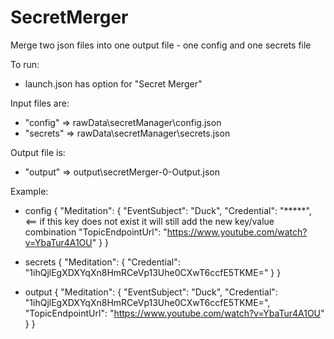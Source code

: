 # SecretMerger
Merge two json files into one output file - one config and one secrets file

To run:
  - launch.json has option for "Secret Merger"

Input files are:
  - "config"  =>  rawData\secretManager\config.json
  - "secrets" =>  rawData\secretManager\secrets.json

Output file is:
  - "output"  =>  output\secretMerger-0-Output.json


Example:
  - config
  {
    "Meditation": {
      "EventSubject": "Duck",
      "Credential": "*****",    <== if this key does not exist it will still add the new key/value combination
      "TopicEndpointUrl": "https://www.youtube.com/watch?v=YbaTur4A1OU"
    }
  }

  - secrets
  {
    "Meditation": {
      "Credential": "1ihQjlEgXDXYqXn8HmRCeVp13Uhe0CXwT6ccfE5TKME="
    }
  }

  - output
  {
    "Meditation": {
      "EventSubject": "Duck",
      "Credential": "1ihQjlEgXDXYqXn8HmRCeVp13Uhe0CXwT6ccfE5TKME=",
      "TopicEndpointUrl": "https://www.youtube.com/watch?v=YbaTur4A1OU"
    }
  }